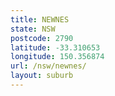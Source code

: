 ```yaml
---
title: NEWNES
state: NSW
postcode: 2790
latitude: -33.310653
longitude: 150.356874
url: /nsw/newnes/
layout: suburb
---
```

